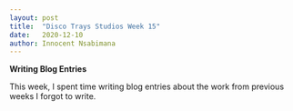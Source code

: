 ```yaml
---
layout: post
title:  "Disco Trays Studios Week 15"
date:   2020-12-10
author: Innocent Nsabimana
---
```



**Writing Blog Entries**

This week, I spent time writing blog entries about the work from previous weeks I forgot to write. 















